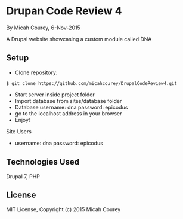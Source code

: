 Drupan Code Review 4
====================

By Micah Courey, 6-Nov-2015

A Drupal website showcasing a custom module called DNA

Setup
----------
* Clone repository:
```console
$ git clone https://github.com/micahcourey/DrupalCodeReview4.git
```
* Start server inside project folder
* Import database from sites/database folder
* Database username: dna password: epicodus
* go to the localhost address in your browser
* Enjoy!

Site Users
* username: dna password: epicodus

Technologies Used
----------
Drupal 7, PHP

License
----------
MIT License, Copyright (c) 2015 Micah Courey
